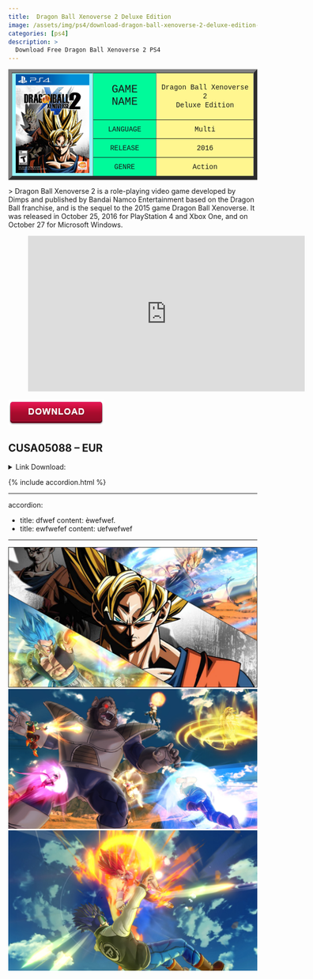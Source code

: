 ```yaml
---
title:  Dragon Ball Xenoverse 2 Deluxe Edition
image: /assets/img/ps4/download-dragon-ball-xenoverse-2-deluxe-edition-1.jpeg
categories: [ps4]
description: >
  Download Free Dragon Ball Xenoverse 2 PS4
---
```


<table border="7">
<tr>
<td rowspan="7" bgcolor="#98F5FF">
<div style="text-align: center;"><img loading="lazy" src="/assets/img/ps4/download-dragon-ball-xenoverse-2-deluxe-edition-1.jpeg" alt="" width="165" height="200"></div>
</td>
</tr>
<tr>
<td bgcolor="#00FA9A">
<div style="text-align: center;"><span style="font-family: Courier New, Courier, monospace; font-weight: normal; font-size: 22px">GAME NAME</span></div>
</td>
<td bgcolor="#FFF68F">
<div style="text-align: center;"><span style="font-family: Courier New, Courier, monospace;">Dragon Ball Xenoverse 2 </span></div>
<div style="text-align: center;"><span style="font-family: Courier New, Courier, monospace;">Deluxe Edition</span></div>
</td>
</tr>
<tr>
<td bgcolor="#00FA9A">
<div style="text-align: center;"><span style="font-family: Courier New, Courier, monospace; font-weight: normal;">LANGUAGE</span></div>
</td>
<td bgcolor="#FFF68F">
<div style="text-align: center;"><span style="font-family: Courier New, Courier, monospace;">Multi</span></div>
</td>
</tr>
<tr>
<td bgcolor="#00FA9A">
<div style="text-align: center;"><span style="font-family: Courier New, Courier, monospace; font-weight: normal;">RELEASE</span></div>
</td>
<td bgcolor="#FFF68F">
<div style="text-align: center;"><span style="font-family: Courier New, Courier, monospace;">2016</span></div>
</td>
</tr>
<tr>
<td bgcolor="#00FA9A">
<div style="text-align: center;"><span style="font-family: Courier New, Courier, monospace; font-weight: normal;">GENRE</span></div>
</td>
<td bgcolor="#FFF68F">
<div style="text-align: center;"><span style="font-family: Courier New, Courier, monospace;">Action</span></div>
</td>
</tr>
</table>
 > Dragon Ball Xenoverse 2 is a role-playing video game developed by Dimps and published by Bandai Namco Entertainment based on the Dragon Ball franchise, and is the sequel to the 2015 game Dragon Ball Xenoverse. It was released in October 25, 2016 for PlayStation 4 and Xbox One, and on October 27 for Microsoft Windows.  

<!-- blank line -->
<figure class="video_container">
  <iframe src="https://www.youtube.com/embed/R7B7ZvcrOXQ" width="560" height="315" frameborder="0" allowfullscreen="true"> </iframe>
</figure>
<!-- blank line -->


![Download Games PS4](/assets/img/download.png)

## CUSA05088 – EUR
<details>
    <summary>Link Download:</summary>
    Note: Game for PS4 – not use PS3    
    CUSA05088 – EUR  
    Thank @Opoisso893/Golemnight  
    Note : Link Zippy only use with <a href="https://ouo.io/rG8tH2" target="_blank">Jdownload2</a>
    Game : [Lets]() – <a href="https://ouo.io/1KqwzGH" target="_blank">Zippy</a> – <a href="https://ouo.io/EB5Adu" target="_blank">1File]</a>
    Update 1.25 : [Lets]() – [Zippy](https://ouo.io/KqNdI6){:target="_blank"} – [1File](https://ouo.io/raQRwu0){:target="_blank"}    
    All DLC Deluxe : [Lets]() – [Zippy](https://ouo.io/XbzXPm){:target="_blank"} – [1File](https://ouo.io/tK7Bbc){:target="_blank"}      
    Password: downloadgameps3.com
</details>  

{% include accordion.html %}

---
accordion:
  - title: dfwef
    content: èwefwef.
  - title: ewfwefef
    content: ưefwefwef
---  




![Download Games PS4](/assets/img/ps4/download-dragon-ball-xenoverse-2-deluxe-edition-2.jpg)
![Download Games PS4](/assets/img/ps4/download-dragon-ball-xenoverse-2-deluxe-edition-3.jpg)
![Download Games PS4](/assets/img/ps4/download-dragon-ball-xenoverse-2-deluxe-edition-4.jpg)
